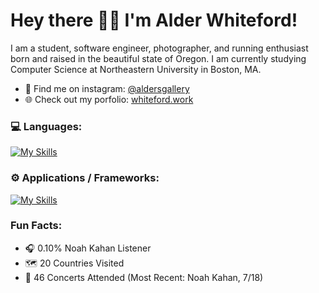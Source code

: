 # Hey there 👋🏻 I'm Alder Whiteford! 

I am a student, software engineer, photographer, and running enthusiast born and raised in the beautiful state of Oregon. I am currently studying Computer Science at Northeastern University in Boston, MA. 

- 📸 Find me on instagram: [@aldersgallery](https://www.instagram.com/aldersgallery/)
- 🌐 Check out my porfolio: [whiteford.work](https://whiteford.work)

### 💻 Languages:
[![My Skills](https://skillicons.dev/icons?i=python,java,go,scala,cpp,rust,js,ts,html,css,powershell)](https://skillicons.dev)

### ⚙️ Applications / Frameworks:
[![My Skills](https://skillicons.dev/icons?i=aws,gcp,azure,firebase,mongodb,docker,postgres,mysql,express,nextjs,react,redux,figma)](https://skillicons.dev)

### Fun Facts:
- 🎧 0.10% Noah Kahan Listener
- 🗺️ 20 Countries Visited
- 🎸 46 Concerts Attended (Most Recent: Noah Kahan, 7/18)
